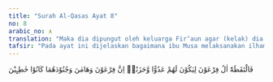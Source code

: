 ```yaml
---
title: "Surah Al-Qasas Ayat 8"
no: 8
arabic_no: ٨
translation: "Maka dia dipungut oleh keluarga Fir‘aun agar (kelak) dia menjadi musuh dan kesedihan bagi mereka. Sungguh, Fir‘aun dan Haman bersama bala tentaranya adalah orang-orang yang bersalah."
tafsir: "Pada ayat ini dijelaskan bagaimana ibu Musa melaksanakan ilham yang diterimanya karena ia yakin apa yang dijanjikan Allah kepadanya pasti terjadi. Setelah bayi Musa dibungkus badannya dan dimasukkan ke dalam peti, Musa dihanyutkan ke sungai Nil dan arus sungai membawanya ke arah istana Fir'aun yang dibangun di tepi sungai itu. \n\nSalah seorang keluarga Fir'aun melihat peti itu terapung-apung dibawa arus sungai dan segera mengambil dan membawanya kepada istri Fir'aun. Setelah dibuka, ia sangat terkejut ketika melihat bahwa isi peti itu adalah seorang bayi. Saat itu juga timbul kasih sayang istri Fir'aun kepada bayi itu. Dengan cepat dibawanya bayi itu kepada Fir'aun. Tanpa ragu-ragu Fir'aun memerintahkan supaya bayi itu dibunuh karena takut kalau ia keturunan Bani Israil. Akan tetapi, istri Fir'aun membujuknya agar tidak membunuh bayi itu, dan mengangkatnya sebagai anak dengan harapan kelak anak itu akan berjasa kepada Fir'aun dan kerajaannya. Akhirnya Fir'aun mengizinkan anak itu diasuh dan dipelihara oleh istrinya, tanpa menyadari bahwa Allah menghendaki kejadian ini.\n\nAllah menghendaki apabila anak itu dewasa nanti, ia akan menjadi musuh Fir'aun yang paling besar dan akan menumbangkan kekuasaannya, bukan menjadi anak yang akan berjasa dan berbakti kepadanya. Demikianlah Allah menakdirkan keruntuhan kekuasaan Fir'aun, sebagai balasan atas kesombongan, kezaliman, dan kekejamannya terhadap Bani Israil. Sesungguhnya Fir'aun, Haman, dan tentaranya telah berbuat kesalahan besar dengan melakukan kekejaman itu. Sudah sewajarnya Allah menghancurkan kekuasaan Fir'aun itu dengan perantaraan seorang keturunan Bani Israil yang dihinakannya."
---
```

فَالْتَقَطَهٗٓ اٰلُ فِرْعَوْنَ لِيَكُوْنَ لَهُمْ عَدُوًّا وَّحَزَنًاۗ اِنَّ فِرْعَوْنَ وَهَامٰنَ وَجُنُوْدَهُمَا كَانُوْا خٰطِـِٕيْنَ 